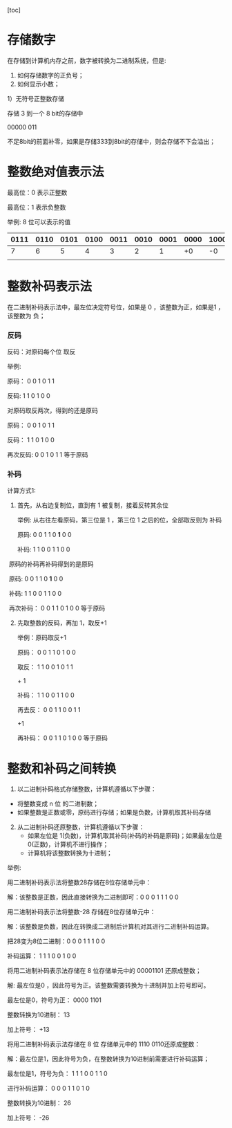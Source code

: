 [toc]

# 存储数字

在存储到计算机内存之前，数字被转换为二进制系统，但是:

1. 如何存储数字的正负号；
2. 如何显示小数；

1）无符号正整数存储

存储 3 到一个 8 bit的存储中

00000 011

不足8bit的前面补零，如果是存储333到8bit的存储中，则会存储不下会溢出；





# 整数绝对值表示法

最高位：0 表示正整数

最高位：1 表示负整数

举例: 8 位可以表示的值

| 0111 | 0110 | 0101 | 0100 | 0011 | 0010 | 0001 | 0000 | 1000 | 1001 | 1010 | 1011 | 1100 | 1101 | 1110 | 1111 |
| ---- | ---- | ---- | ---- | ---- | ---- | ---- | ---- | ---- | ---- | ---- | ---- | ---- | ---- | ---- | ---- |
| 7    | 6    | 5    | 4    | 3    | 2    | 1    | +0   | -0   | -1   | -2   | -3   | -4   | -5   | -6   | -7   |
|      |      |      |      |      |      |      |      |      |      |      |      |      |      |      |      |



# 整数补码表示法

在二进制补码表示法中，最左位决定符号位，如果是 0 ，该整数为正，如果是1 ，该整数为 负；

### 反码 

反码：对原码每个位 取反

举例:

原码： 0	0	1	0	1	1

反码:	1	1	0	1	0	0



对原码取反两次，得到的还是原码

原码：		0	0	1	0	1	1

反码：		1	1	0	1	0	0

再次反码:	0	0	1	0	1	1		等于原码



### 补码

计算方式1:

1. 首先，从右边复制位，直到有 1 被复制，接着反转其余位

   举例:  从右往左看原码，第三位是 1 ，第三位 1 之后的位，全部取反则为 补码

   原码:	0	0	1	1	0	**1**	0	0

   补码:	1	1	0	0	1	1	0	0



​		原码的补码再补码得到的是原码

​		原码:			0	0	1	1	0	**1**	0	0

​		补码:			1	1	0	0	1	1	0	0

​		再次补码：  0	0	1	1	0	1	0	0		等于原码



2. 先取整数的反码，再加 1，取反+1

   举例：原码取反+1

   原码：		0	0	1	1	0	1	0	0

   取反：		1	1	0	0	1	0	1	1

   \+ 1

   补码：		1	1	0	0	1	1    0	0

   再去反：	0	0	 1	1	0	0	1	1	

   \+1

   再补码：	0	0	 1	1	0	1	0	0		等于原码			



# 整数和补码之间转换

1.  以二进制补码格式存储整数，计算机遵循以下步骤：
   - 将整数变成 n 位 的二进制数；
   - 如果整数是正数或零，原码进行存储；如果是负数，计算机取其补码存储
2. 从二进制补码还原整数，计算机遵循以下步骤：
   - 如果左位是 1(负数)，计算机取其补码(补码的补码是原码)；如果最左位是0(正数)，计算机不进行操作；
   - 计算机将该整数转换为十进制；



举例:

用二进制补码表示法将整数28存储在8位存储单元中：

解：该整数是正数，因此直接转换为二进制即可：0	0	0	1	1	1	0	0



用二进制补码表示法将整数-28 存储在8位存储单元中：

解：该整数是负数，因此在转换成二进制后计算机对其进行二进制补码运算。

把28变为8位二进制：0	0	0	1	1	1	0	0	

补码运算：				  1	1	1	0	0	1	0	0



将用二进制补码表示法存储在 8 位存储单元中的 00001101 还原成整数；

解: 最左位是0 ，因此符号为正。该整数需要转换为十进制并加上符号即可。

最左位是0，符号为正：		0000	1101

整数转换为10进制：								13

加上符号：												+13



将用二进制补码表示法存储在 8 位 存储单元中的 1110 0110还原成整数：

解：最左位是1，因此符号为负，在整数转换为10进制前需要进行补码运算；

最左位是1，符号为负：	1	1	1	0	0	1	1	0

进行补码运算：				  0	0	0	1	1	0	1	0

整数转换为10进制：													26

加上符号：																	-26



